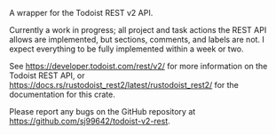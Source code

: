 A wrapper for the Todoist REST v2 API.

Currently a work in progress; all project and task actions the REST API allows are implemented,
but sections, comments, and labels are not. I expect everything to be fully implemented within a week or two. 

See https://developer.todoist.com/rest/v2/ for more information on the Todoist REST API, or
https://docs.rs/rustodoist_rest2/latest/rustodoist_rest2/ for the documentation for this crate.

Please report any bugs on the GitHub repository at https://github.com/sj99642/todoist-v2-rest.
